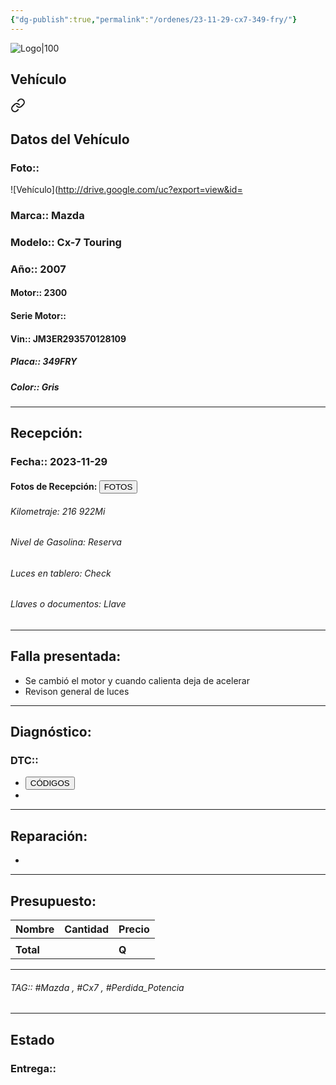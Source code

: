 ```yaml
---
{"dg-publish":true,"permalink":"/ordenes/23-11-29-cx7-349-fry/"}
---
```


![Logo|100](http://drive.google.com/uc?export=view&id=137fl3TIZ0-PU8b-Pt0bsjclwHub_u78G)

## Vehículo

<div class="transclusion internal-embed is-loaded"><a class="markdown-embed-link" href="/vehiculos/mazda/cx7-349-fry/#datos-del-vehiculo" aria-label="Open link"><svg xmlns="http://www.w3.org/2000/svg" width="24" height="24" viewBox="0 0 24 24" fill="none" stroke="currentColor" stroke-width="2" stroke-linecap="round" stroke-linejoin="round" class="svg-icon lucide-link"><path d="M10 13a5 5 0 0 0 7.54.54l3-3a5 5 0 0 0-7.07-7.07l-1.72 1.71"></path><path d="M14 11a5 5 0 0 0-7.54-.54l-3 3a5 5 0 0 0 7.07 7.07l1.71-1.71"></path></svg></a><div class="markdown-embed">



## Datos del Vehículo 
### Foto:: 
![Vehículo](http://drive.google.com/uc?export=view&id=

### Marca:: Mazda
### Modelo:: Cx-7 Touring
### Año:: 2007
#### Motor:: 2300
#### Serie Motor:: 
#### Vin:: JM3ER293570128109
##### Placa:: 349FRY
##### Color:: Gris
---


</div></div>


## Recepción:
### Fecha:: 2023-11-29
#### Fotos de Recepción: <a href="http"><button class="btn success">FOTOS</button></a>

###### Kilometraje: 216 922Mi
###### Nivel de Gasolina: Reserva
###### Luces en tablero: Check
###### Llaves o documentos: Llave

---

## Falla presentada:
- Se cambió el motor y cuando calienta deja de acelerar 
- Revison general de luces 


---

## Diagnóstico:
### DTC:: 

- <a href="http"><button class="btn success">CÓDIGOS</button></a>
- 

---
## Reparación:
- 

---

## Presupuesto:

| Nombre | Cantidad | Precio |
| ------ | -------- | ------ |
|        |          |        |
| **Total**       |        |    **Q**    |

---

###### TAG:: #Mazda , #Cx7 , #Perdida_Potencia 

---

## Estado

### Entrega:: 